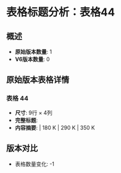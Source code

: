 # 表格标题分析：表格44

## 概述
- **原始版本数量**: 1
- **V6版本数量**: 0

## 原始版本表格详情

### 表格 44
- **尺寸**: 9行 × 4列
- **完整标题**: 
- **内容摘要**:  | 180 K | 290 K | 350 K

## 版本对比

- 表格数量变化: -1